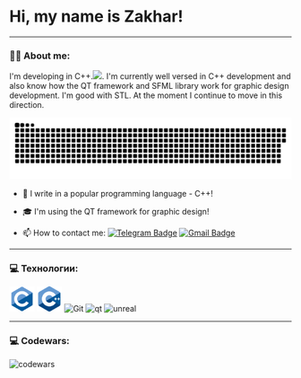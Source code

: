 
# Hi, my name is Zakhar!

---

### :man_technologist: About me:

I'm developing in C++.<img src="https://media.giphy.com/media/WUlplcMpOCEmTGBtBW/giphy.gif" width="30px">. I'm currently well versed in C++ development and also know how the QT framework and SFML library work for graphic design development. I'm good with STL. At the moment I continue to move in this direction.

<p align="center">
 <img width="600" src="snake.svg" alt="snake"/>
</p> 

- :seedling: I write in a popular programming language - C++!

- :mortar_board: I'm using the QT framework for graphic design!

- :mailbox: How to contact me:  [![Telegram Badge](https://img.shields.io/badge/-bladykozakhar-blue?style=flat&logo=Telegram&logoColor=white)](https://t.me/develop_c) [![Gmail Badge](https://img.shields.io/badge/-Gmail-red?style=flat&logo=Gmail&logoColor=white)](mailto:bladykozakhar@gmail.com)

---

### 💻 Технологии:

<p align="left">
<a>
<img src="https://raw.githubusercontent.com/devicons/devicon/master/icons/c/c-original.svg" alt="c" width="45" height="45"/> </a>
<a>
<img src="https://raw.githubusercontent.com/devicons/devicon/master/icons/cplusplus/cplusplus-original.svg" alt="cplusplus" width="45" height="45"/>
</a>
<a>
<img src="https://raw.githubusercontent.com/danielcranney/readme-generator/main/public/icons/skills/git-colored.svg" width="45" height="45" alt="Git" />
</a>
<a>
<img src="https://upload.wikimedia.org/wikipedia/commons/0/0b/Qt_logo_2016.svg" alt="qt" width="45" height="45"/>
</a>
<a>
<img src="https://raw.githubusercontent.com/kenangundogan/fontisto/036b7eca71aab1bef8e6a0518f7329f13ed62f6b/icons/svg/brand/unreal-engine.svg" alt="unreal" width="45" height="45"/> </a>
</p>

---

### 💻 Codewars:

![codewars](https://www.codewars.com/users/zakharbladyko/badges/large)

<!-- ### ⚙️ GitHub статистика:

<table>
  <tr>
    <td>
      <img align="left" src="http://github-readme-streak-stats.herokuapp.com?user=zakharbladyko1&theme=dark&background=000000" alt="webDev's Github stats" />
    </td>
    <td>
      <img height="195px" align="right" alt="webDev's Github Languages" src="https://github-readme-stats-sigma-five.vercel.app/api/top-langs/?username=zakharbladyko1&layout=compact&theme=vision-friendly-dark" />
    </td>
  </tr>
</table> -->

<!-- ![Visitor Badge](https://visitor-badge.laobi.icu/badge?page_id=zakharbladyko1) --!>

